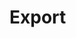 <!--
author:
    - 'Jérôme Bogaerts'
created_at: '2012-04-12 19:13:39'
updated_at: '2013-03-13 14:13:52'
tags:
    - Deliveries
-->

Export
======

